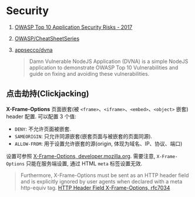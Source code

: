 # Security

1. [OWASP Top 10 Application Security Risks - 2017](https://www.owasp.org/index.php/Top_10-2017_Top_10)
2. [OWASP/CheatSheetSeries](https://github.com/OWASP/CheatSheetSeries)
3. [appsecco/dvna](https://github.com/appsecco/dvna)

    > Damn Vulnerable NodeJS Application (DVNA) is a simple NodeJS application to demonstrate OWASP Top 10 Vulnerabilities and guide on fixing and avoiding these vulnerabilities.

## 点击劫持(Clickjacking)

**X-Frame-Options** 页面嵌套(被 `<frame>`、`<iframe>`、`<embed>`、`<object>` 嵌套) header 配置. 可以配置 3 个值:

* `DENY`: 不允许页面被嵌套.
* `SAMEORIGIN`: 只允许同源嵌套(嵌套页面与被嵌套的页面同源).
* `ALLOW-FROM`: 用于设置允许嵌套的源(origin, 体现为域名、IP、协议、端口)

设置可参照 [X-Frame-Options, developer.mozilla.org](https://developer.mozilla.org/en-US/docs/Web/HTTP/Headers/X-Frame-Options). 需要注意, `X-Frame-Options` 只能在服务端设置, 通过 HTML `meta` 标签设置无效.

> Furthermore, X-Frame-Options must be sent as an HTTP header field and is explicitly ignored by user agents when declared with a meta http-equiv tag. [HTTP Header Field X-Frame-Options, rfc7034](https://tools.ietf.org/html/rfc7034)
